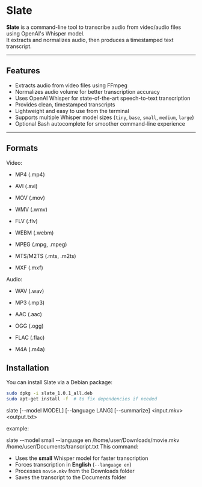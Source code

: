 # Slate

**Slate** is a command-line tool to transcribe audio from video/audio files using OpenAI's Whisper model.  
It extracts and normalizes audio, then produces a timestamped text transcript.

---

## Features

- Extracts audio from video files using FFmpeg  
- Normalizes audio volume for better transcription accuracy  
- Uses OpenAI Whisper for state-of-the-art speech-to-text transcription  
- Provides clean, timestamped transcripts  
- Lightweight and easy to use from the terminal  
- Supports multiple Whisper model sizes (`tiny`, `base`, `small`, `medium`, `large`)  
- Optional Bash autocomplete for smoother command-line experience  

---

## Formats

Video:

- MP4 (.mp4)

- AVI (.avi)

- MOV (.mov)

- WMV (.wmv)

- FLV (.flv)

- WEBM (.webm)

- MPEG (.mpg, .mpeg)

- MTS/M2TS (.mts, .m2ts)

- MXF (.mxf)

Audio:

- WAV (.wav)

- MP3 (.mp3)

- AAC (.aac)

- OGG (.ogg)

- FLAC (.flac)

- M4A (.m4a)

## Installation

You can install Slate via a Debian package:

```bash
sudo dpkg -i slate_1.0.1_all.deb
sudo apt-get install -f  # to fix dependencies if needed
```
slate [--model MODEL] [--language LANG] [--summarize] <input.mkv> <output.txt>

example:

slate --model small --language en /home/user/Downloads/movie.mkv /home/user/Documents/transcript.txt
This command:

- Uses the **small** Whisper model for faster transcription
- Forces transcription in **English** (`--language en`)
- Processes `movie.mkv` from the Downloads folder
- Saves the transcript to the Documents folder

